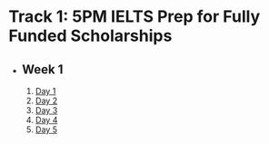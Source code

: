 # Track 1: 5PM IELTS Prep for Fully Funded Scholarships

- ## Week 1

   1. [Day 1](https://www.facebook.com/iCodeguru/videos/474202441902525)
   2. [Day 2](https://www.facebook.com/iCodeguru/videos/1465732910729388)
   3. [Day 3](https://www.facebook.com/iCodeguru/videos/1048787053475760)
   4. [Day 4](https://www.facebook.com/iCodeguru/videos/1903181803494830)
   5. [Day 5](https://www.facebook.com/iCodeguru/videos/404378055432663)

<!-- - ## Week 2

   1. [Day 1](https://www.facebook.com/iCodeguru/videos/406970515734695)
   2. [Day 2](https://www.facebook.com/iCodeguru/videos/369584576161801)
   3. [Day 3](https://www.facebook.com/iCodeguru/videos/1199536918023761)
   4. [Day 4](https://www.facebook.com/iCodeguru/videos/998226885332643)
   5. [Day 5]() -->

<!-- - ## Week 

   1. [Day 1]()
   2. [Day 2]()
   3. [Day 3]()
   4. [Day 4]()
   5. [Day 5]() -->

<!-- - ## Week 

   1. [Day 1]()
   2. [Day 2]()
   3. [Day 3]()
   4. [Day 4]()
   5. [Day 5]() -->